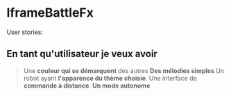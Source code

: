 # IframeBattleFx

User stories:

## En tant qu'utilisateur je veux avoir

> Une **couleur qui se démarquent** des autres
> **Des mélodies simples**
> Un robot ayant **l'apparence du thème choisie**.
> Une interface de **commande à distance**.
> **Un mode autonome**